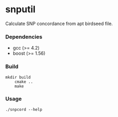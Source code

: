snputil
=======

Calculate SNP concordance from apt birdseed file.

### Dependencies ###

* gcc (>= 4.2)
* boost (>= 1.56)

### Build ###

    mkdir build
		cmake ..
		make

### Usage ###

    ./snpcord --help

